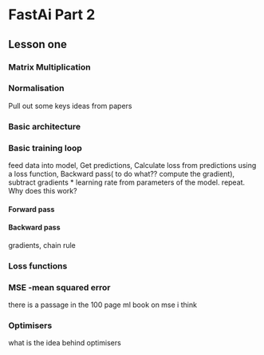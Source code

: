 # FastAi Part 2

## Lesson one

### Matrix Multiplication


### Normalisation

Pull out some keys ideas from papers


### Basic architecture

### Basic training loop

feed data into model, Get predictions, Calculate loss from predictions using a loss function, Backward pass( to do what?? compute the gradient), subtract gradients * learning rate from parameters of the model. repeat. Why does this work?

#### Forward pass

#### Backward pass

gradients, chain rule

### Loss functions

### MSE -mean squared error

there is a passage in the 100 page ml book on mse i think

### Optimisers

what is the idea behind optimisers
